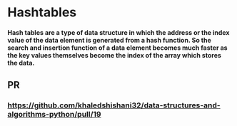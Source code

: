 # Hashtables

#### Hash tables are a type of data structure in which the address or the index value of the data element is generated from a hash function. So the search and insertion function of a data element becomes much faster as the key values themselves become the index of the array which stores the data.


## PR 
### https://github.com/khaledshishani32/data-structures-and-algorithms-python/pull/19
